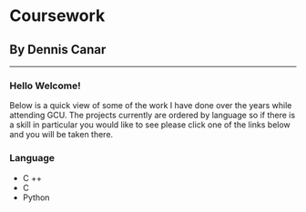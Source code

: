 # Coursework
## By Dennis Canar

---

### Hello Welcome! 
Below is a quick view of some of the work I have done over the years while attending GCU. The projects
currently are ordered by language so if there is a skill in particular you would like to see please
click one of the links below and you will be taken there. 

### Language
- C ++ 
- C
- Python 


